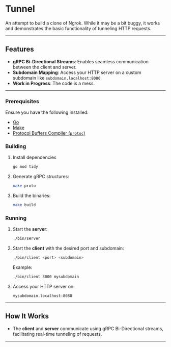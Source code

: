 # Tunnel

An attempt to build a clone of Ngrok. While it may be a bit buggy, it works and demonstrates the basic functionality of tunneling HTTP requests.  

---

## Features
- **gRPC Bi-Directional Streams**: Enables seamless communication between the client and server.
- **Subdomain Mapping**: Access your HTTP server on a custom subdomain like `subdomain.localhost:8080`.
- **Work in Progress**: The code is a mess.

---

### Prerequisites
Ensure you have the following installed:
- [Go](https://golang.org/)
- [Make](https://www.gnu.org/software/make/)
- [Protocol Buffers Compiler (`protoc`)](https://grpc.io/docs/protoc-installation/)

### Building
1. Install dependencies
    ```bash
    go mod tidy
    ```
2. Generate gRPC structures:
   ```bash
   make proto
   ```
3. Build the binaries:
   ```bash
   make build
   ```

### Running
1. Start the **server**:
   ```bash
   ./bin/server
   ```
2. Start the **client** with the desired port and subdomain:
   ```bash
   ./bin/client <port> <subdomain>
   ```

   Example:
   ```bash
   ./bin/client 3000 mysubdomain
   ```

3. Access your HTTP server on:
   ```
   mysubdomain.localhost:8080
   ```

---

## How It Works
- The **client** and **server** communicate using gRPC Bi-Directional streams, facilitating real-time tunneling of requests.

---